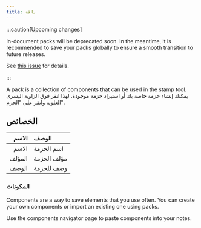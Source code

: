 ```yaml
---
title: باقة
---
```


:::caution[Upcoming changes]

In-document packs will be deprecated soon. In the meantime, it is recommended to save your packs globally to ensure a smooth transition to future releases.

See [this issue](https://github.com/LinwoodDev/Butterfly/issues/805) for details.

:::

A pack is a collection of components that can be used in the stamp tool. يمكنك إنشاء حزمة خاصة بك أو استيراد حزمة موجودة. لهذا انقر فوق الزاوية اليسرى العلوية وانقر على "الحزم".

## الخصائص

|  الاسم | الوصف       |
| -----: | :---------- |
|  الاسم | اسم الحزمة  |
| المؤلف | مؤلف الحزمة |
|  الوصف | وصف للحزمة  |

### المكونات

Components are a way to save elements that you use often. You can create your own components or import an existing one using packs.

Use the components navigator page to paste components into your notes.
